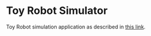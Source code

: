 # Toy Robot Simulator
Toy Robot simulation application as described in [this link](https://github.com/nandowalter-lm/toy_robot).
